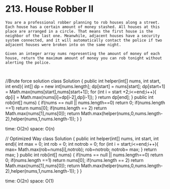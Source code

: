 # 213. House Robber II
```PS
You are a professional robber planning to rob houses along a street. Each house has a certain amount of money stashed. All houses at this place are arranged in a circle. That means the first house is the neighbor of the last one. Meanwhile, adjacent houses have a security system connected, and it will automatically contact the police if two adjacent houses were broken into on the same night.

Given an integer array nums representing the amount of money of each house, return the maximum amount of money you can rob tonight without alerting the police.

 
 ```

//Brute force solution
class Solution {
    public int helper(int[] nums, int start, int end){
        int[] dp = new int[nums.length];
        dp[start] = nums[start];
        dp[start+1] = Math.max(nums[start],nums[start+1]);
        for (int i = start +2;i<=end;i++){
            dp[i] =  Math.max(nums[i]+dp[i-2],dp[i-1]);
        }
        return dp[end];
    }
    public int rob(int[] nums) {
        if(nums == null || nums.length==0) return 0;
        if(nums.length ==1) return nums[0];
        if(nums.length == 2) return Math.max(nums[1],nums[0]);
        return Math.max(helper(nums,0,nums.length-2),helper(nums,1,nums.length-1));
    }
}

time: O(2n)
space: O(n)


// Optimized Way
class Solution {
    public int helper(int[] nums, int start, int end){
        int max = 0;
        int rob = 0;
        int notrob = 0;
        for (int i = start;i<=end;i++){
            max= Math.max(rob+nums[i],notrob);
            rob=notrob;
            notrob= max;
        }
        return max;
    }
    public int rob(int[] nums) {
        if(nums == null || nums.length==0) return 0;
        if(nums.length ==1) return nums[0];
        if(nums.length == 2) return Math.max(nums[1],nums[0]);
        return Math.max(helper(nums,0,nums.length-2),helper(nums,1,nums.length-1));
    }
}

time: O(2n)
space: O(1)
